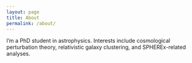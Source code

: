 ```yaml
---
layout: page
title: About
permalink: /about/
---
```


I’m a PhD student in astrophysics. Interests include cosmological perturbation theory, relativistic galaxy clustering, and SPHEREx-related analyses.

